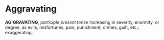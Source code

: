 # Aggravating

**AG'GRAVATING**, _participle present tense_ Increasing in severity, enormity, or degree, as evils, misfortunes, pain, punishment, crimes, guilt, etc.; exaggerating.